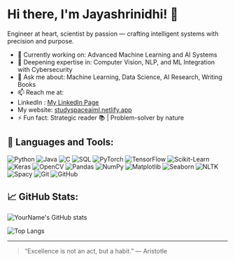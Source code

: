 # Hi there, I'm Jayashrinidhi! 👋

Engineer at heart, scientist by passion — crafting intelligent systems with precision and purpose.

- 🔭 Currently working on: Advanced Machine Learning and AI Systems
- 🌱 Deepening expertise in: Computer Vision, NLP, and ML Integration with Cybersecurity
- 💬 Ask me about: Machine Learning, Data Science, AI Research, Writing Books
- 📫 Reach me at:
- LinkedIn : [My LinkedIn Page](https://www.linkedin.com/in/jayashrinidhi-vijayaraghavan-4a3861257/)
- My website: [studyspaceaiml.netlify.app](https://studyspaceaiml.netlify.app/)
- ⚡ Fun fact: Strategic reader 📚 | Problem-solver by nature

## 🚀 Languages and Tools:

![Python](https://img.shields.io/badge/Python-3776AB?style=for-the-badge&logo=python&logoColor=white)
![Java](https://img.shields.io/badge/Java-007396?style=for-the-badge&logo=java&logoColor=white)
![C](https://img.shields.io/badge/C-00599C?style=for-the-badge&logo=c&logoColor=white)
![SQL](https://img.shields.io/badge/SQL-4479A1?style=for-the-badge&logo=postgresql&logoColor=white)
![PyTorch](https://img.shields.io/badge/PyTorch-EE4C2C?style=for-the-badge&logo=pytorch&logoColor=white)
![TensorFlow](https://img.shields.io/badge/TensorFlow-FF6F00?style=for-the-badge&logo=tensorflow&logoColor=white)
![Scikit-Learn](https://img.shields.io/badge/Scikit_Learn-F7931E?style=for-the-badge&logo=scikit-learn&logoColor=white)
![Keras](https://img.shields.io/badge/Keras-D00000?style=for-the-badge&logo=keras&logoColor=white)
![OpenCV](https://img.shields.io/badge/OpenCV-5C3EE8?style=for-the-badge&logo=opencv&logoColor=white)
![Pandas](https://img.shields.io/badge/Pandas-150458?style=for-the-badge&logo=pandas&logoColor=white)
![NumPy](https://img.shields.io/badge/NumPy-013243?style=for-the-badge&logo=numpy&logoColor=white)
![Matplotlib](https://img.shields.io/badge/Matplotlib-11557C?style=for-the-badge&logo=matplotlib&logoColor=white)
![Seaborn](https://img.shields.io/badge/Seaborn-3D3D3D?style=for-the-badge&logo=seaborn&logoColor=white)
![NLTK](https://img.shields.io/badge/NLTK-05122A?style=for-the-badge&logo=python&logoColor=white)
![Spacy](https://img.shields.io/badge/SpaCy-09A3D5?style=for-the-badge&logo=spacy&logoColor=white)
![Git](https://img.shields.io/badge/Git-F05032?style=for-the-badge&logo=git&logoColor=white)
![GitHub](https://img.shields.io/badge/GitHub-181717?style=for-the-badge&logo=github&logoColor=white)

## 📈 GitHub Stats:
![YourName's GitHub stats](https://github-readme-stats.vercel.app/api?username=Jay-Vijay&show_icons=true&theme=tokyonight)

![Top Langs](https://github-readme-stats.vercel.app/api/top-langs/?username=thealphaengineer&layout=compact&theme=tokyonight)

---
> “Excellence is not an act, but a habit.” — Aristotle


<!--
**Jay-Vijay/Jay-Vijay** is a ✨ _special_ ✨ repository because its `README.md` (this file) appears on your GitHub profile.

Here are some ideas to get you started:

- 🔭 I’m currently working on ...
- 🌱 I’m currently learning ...
- 👯 I’m looking to collaborate on ...
- 🤔 I’m looking for help with ...
- 💬 Ask me about ...
- 📫 How to reach me: ...
- 😄 Pronouns: ...
- ⚡ Fun fact: ...
-->
